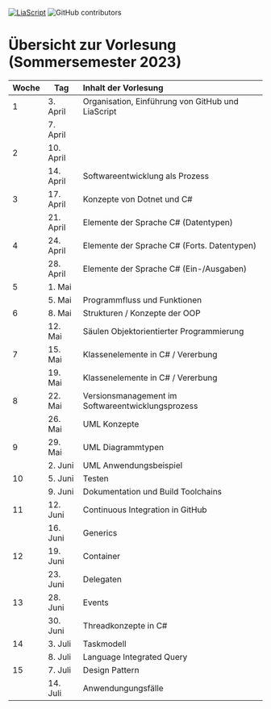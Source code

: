 [![LiaScript](https://raw.githubusercontent.com/LiaScript/LiaScript/master/badges/course.svg)](https://LiaScript.github.io/course/?URL) ![GitHub contributors](https://img.shields.io/github/contributors/TUBAF-IfI-LiaScript/VL_Softwareentwicklung)

# Übersicht zur Vorlesung (Sommersemester 2023)

<!--data-type="none"-->
| Woche | Tag       | Inhalt der Vorlesung                              |
| :---- | --------- | :------------------------------------------------ |
| 1     | 3. April  | Organisation, Einführung von GitHub und LiaScript |
|       | 7. April  |                                                   |
| 2     | 10. April |                                                   |
|       | 14. April | Softwareentwicklung als Prozess                   |
| 3     | 17. April | Konzepte von Dotnet und C#                        |
|       | 21. April | Elemente der Sprache C# (Datentypen)              |
| 4     | 24. April | Elemente der Sprache C# (Forts. Datentypen)       |
|       | 28. April | Elemente der Sprache C# (Ein-/Ausgaben)           |
| 5     | 1. Mai    |                                                   |
|       | 5. Mai    | Programmfluss und Funktionen                      |
| 6     | 8. Mai    | Strukturen / Konzepte der OOP                     |
|       | 12. Mai   | Säulen Objektorientierter Programmierung          |
| 7     | 15. Mai   | Klassenelemente in C#  / Vererbung                |
|       | 19. Mai   | Klassenelemente in C#  / Vererbung                |
| 8     | 22. Mai   | Versionsmanagement im Softwareentwicklungsprozess |
|       | 26. Mai   | UML Konzepte                                      |
| 9     | 29. Mai   | UML Diagrammtypen                                 |
|       | 2. Juni   | UML Anwendungsbeispiel                            |
| 10    | 5. Juni   | Testen                                            |
|       | 9. Juni   | Dokumentation und Build Toolchains                |
| 11    | 12. Juni  | Continuous Integration in GitHub                  |
|       | 16. Juni  | Generics                                          |
| 12    | 19. Juni  | Container                                         |
|       | 23. Juni  | Delegaten                                         |
| 13    | 28. Juni  | Events                                            |
|       | 30. Juni  | Threadkonzepte in C#                              |
| 14    | 3. Juli   | Taskmodell                                        |
|       | 8. Juli   | Language Integrated Query                         |
| 15    | 7. Juli   | Design Pattern                                |
|       | 14. Juli  | Anwendungungsfälle                                                   |
